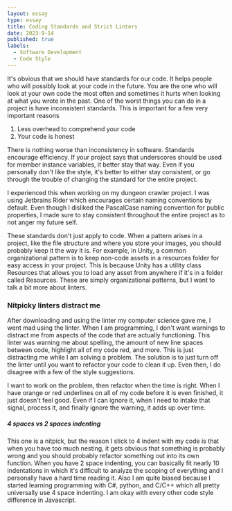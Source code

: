 ```yaml
---
layout: essay
type: essay
title: Coding Standards and Strict Linters
date: 2023-9-14
published: true
labels:
  - Software Development
  - Code Style
---
```


It's obvious that we should have standards for our code. It helps people who will possibly look at your code in the future. You are the one who will look at your own code the most often and sometimes it hurts when looking at what you wrote in the past. One of the worst things you can do in a project is have inconsistent standards. This is important for a few very important reasons

1. Less overhead to comprehend your code
2. Your code is honest

There is nothing worse than inconsistency in software. Standards encourage efficiency. If your project says that underscores should be used for member instance variables, it better stay that way. Even if you personally don't like the style, it's better to either stay consistent, or go through the trouble of changing the standard for the entire project.

I experienced this when working on my dungeon crawler project. I was using Jetbrains Rider which encourages certain naming conventions by default. Even though I disliked the PascalCase naming convention for public properties, I made sure to stay consistent throughout the entire project as to not anger my future self.


These standards don't just apply to code. When a pattern arises in a project, like the file structure and where you store your images, you should probably keep it the way it is. For example, in Unity, a common organizational pattern is to keep non-code assets in a resources folder for easy access in your project. This is because Unity has a utility class Resources that allows you to load any asset from anywhere if it's in a folder called Resources. These are simply organizational patterns, but I want to talk a bit more about linters.

### Nitpicky linters distract me

After downloading and using the linter my computer science gave me, I went mad using the linter. When I am programming, I don't want warnings to distract me from aspects of the code that are actually functioning. This linter was warning me about spelling, the amount of new line spaces between code, highlight all of my code red, and more. This is just distracting me while I am solving a problem. The solution is to just turn off the linter until you want to refactor your code to clean it up. Even then, I do disagree with a few of the style suggestions.

I want to work on the problem, then refactor when the time is right. When I have orange or red underlines on all of my code before it is even finished, it just doesn't feel good. Even if I can ignore it, when I need to intake that signal, process it, and finally ignore the warning, it adds up over time.

##### 4 spaces vs 2 spaces indenting

This one is a nitpick, but the reason I stick to 4 indent with my code is that when you have too much nesting, it gets obvious that something is probably wrong and you should probably refactor something out into its own function. When you have 2 space indenting, you can basically fit nearly 10 indentations in which it's difficult to analyze the scoping of everything and I personally have a hard time reading it. Also I am quite biased because I started learning programming with C#, python, and C/C++ which all pretty universally use 4 space indenting. I am okay with every other code style difference in Javascript.



